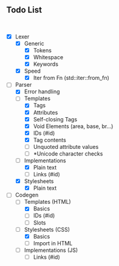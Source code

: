 ## Todo List

<br>

- [x] Lexer
  - [x] Generic
    - [x] Tokens
    - [x] Whitespace
    - [x] Keywords
  - [x] Speed
    - [x] Iter from Fn (std::iter::from_fn)
- [ ] Parser
  - [x] Error handling
  - [ ] Templates
    - [x] Tags
    - [x] Attributes
    - [x] Self-closing Tags
    - [x] Void Elements (area, base, br...)
    - [x] IDs (#id)
    - [x] Tag contents
    - [ ] Unquoted attribute values
    - [ ] *Unicode character checks
  - [ ] Implementations
    - [x] Plain text
    - [ ] Links (#id)
  - [x] Stylesheets
    - [x] Plain text
- [ ] Codegen
  - [ ] Templates (HTML)
    - [x] Basics
    - [ ] IDs (#id)
    - [ ] Slots
  - [ ] Stylesheets (CSS)
    - [x] Basics
    - [ ] Import in HTML
  - [ ] Implementations (JS)
    - [ ] Links (#id)